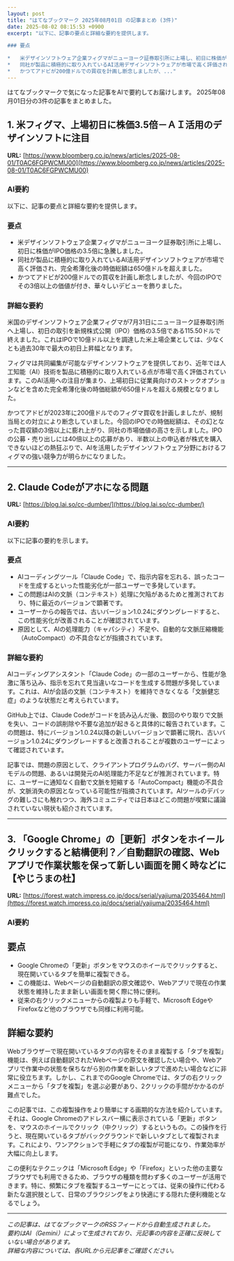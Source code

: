 ```yaml
---
layout: post
title: "はてなブックマーク 2025年08月01日 の記事まとめ (3件)"
date: 2025-08-02 08:15:53 +0900
excerpt: "以下に、記事の要点と詳細な要約を提供します。

### 要点

*   米デザインソフトウェア企業フィグマがニューヨーク証券取引所に上場し、初日に株価がIPO価格の3.5倍に急騰しました。
*   同社が製品に積極的に取り入れているAI活用デザインソフトウェアが市場で高く評価され、完全希薄化後の時価総額は650億ドルを超えました。
*   かつてアドビが200億ドルでの買収を計画し断念しましたが、..."
---
```


はてなブックマークで気になった記事をAIで要約してお届けします。
2025年08月01日分の3件の記事をまとめました。

## 1. 米フィグマ、上場初日に株価3.5倍－ＡＩ活用のデザインソフトに注目

**URL:** [https://www.bloomberg.co.jp/news/articles/2025-08-01/T0AC6FGPWCMU00](https://www.bloomberg.co.jp/news/articles/2025-08-01/T0AC6FGPWCMU00)

### AI要約

以下に、記事の要点と詳細な要約を提供します。

### 要点

*   米デザインソフトウェア企業フィグマがニューヨーク証券取引所に上場し、初日に株価がIPO価格の3.5倍に急騰しました。
*   同社が製品に積極的に取り入れているAI活用デザインソフトウェアが市場で高く評価され、完全希薄化後の時価総額は650億ドルを超えました。
*   かつてアドビが200億ドルでの買収を計画し断念しましたが、今回のIPOでその3倍以上の価値が付き、華々しいデビューを飾りました。

### 詳細な要約

米国のデザインソフトウェア企業フィグマが7月31日にニューヨーク証券取引所へ上場し、初日の取引を新規株式公開（IPO）価格の3.5倍である115.50ドルで終えました。これはIPOで10億ドル以上を調達した米上場企業としては、少なくとも過去30年で最大の初日上昇幅となります。

フィグマは共同編集が可能なデザインソフトウェアを提供しており、近年では人工知能（AI）技術を製品に積極的に取り入れている点が市場で高く評価されています。このAI活用への注目が集まり、上場初日に従業員向けのストックオプションなどを含めた完全希薄化後の時価総額が650億ドルを超える規模となりました。

かつてアドビが2023年に200億ドルでのフィグマ買収を計画しましたが、規制当局との対立により断念していました。今回のIPOでの時価総額は、その幻となった買収額の3倍以上に膨れ上がり、同社の市場価値の高さを示しました。IPOの公募・売り出しには40倍以上の応募があり、半数以上の申込者が株式を購入できないほどの熱狂ぶりで、AIを活用したデザインソフトウェア分野におけるフィグマの強い競争力が明らかになりました。

---

## 2. Claude Codeがアホになる問題

**URL:** [https://blog.lai.so/cc-dumber/](https://blog.lai.so/cc-dumber/)

### AI要約

以下に記事の要約を示します。

### 要点

*   AIコーディングツール「Claude Code」で、指示内容を忘れる、誤ったコードを生成するといった性能劣化が一部ユーザーで多発しています。
*   この問題はAIの文脈（コンテキスト）処理に欠陥があるためと推測されており、特に最近のバージョンで顕著です。
*   ユーザーからの報告では、古いバージョン1.0.24にダウングレードすると、この性能劣化が改善されることが確認されています。
*   原因として、AIの処理能力（キャパシティ）不足や、自動的な文脈圧縮機能（AutoCompact）の不具合などが指摘されています。

### 詳細な要約

AIコーディングアシスタント「Claude Code」の一部のユーザーから、性能が急激に落ち込み、指示を忘れて見当違いなコードを生成する問題が多発しています。これは、AIが会話の文脈（コンテキスト）を維持できなくなる「文脈健忘症」のような状態だと考えられています。

GitHub上では、Claude Codeがコードを読み込んだ後、数回のやり取りで文脈を失い、コードの誤削除や不要な追加が起きると具体的に報告されています。この問題は、特にバージョン1.0.24以降の新しいバージョンで顕著に現れ、古いバージョン1.0.24にダウングレードすると改善されることが複数のユーザーによって確認されています。

記事では、問題の原因として、クライアントプログラムのバグ、サーバー側のAIモデルの問題、あるいは開発元のAI処理能力不足などが推測されています。特に、ユーザーに通知なく自動で文脈を短縮する「AutoCompact」機能の不具合が、文脈消失の原因となっている可能性が指摘されています。AIツールのデバッグの難しさにも触れつつ、海外コミュニティでは日本ほどこの問題が喫緊に議論されていない現状も紹介されています。

---

## 3. 「Google Chrome」の［更新］ボタンをホイールクリックすると結構便利？／自動翻訳の確認、Webアプリで作業状態を保って新しい画面を開く時などに【やじうまの杜】

**URL:** [https://forest.watch.impress.co.jp/docs/serial/yajiuma/2035464.html](https://forest.watch.impress.co.jp/docs/serial/yajiuma/2035464.html)

### AI要約

## 要点

*   Google Chromeの「更新」ボタンをマウスのホイールでクリックすると、現在開いているタブを簡単に複製できる。
*   この機能は、Webページの自動翻訳の原文確認や、Webアプリで現在の作業状態を維持したまま新しい画面を開く際に特に便利。
*   従来の右クリックメニューからの複製よりも手軽で、Microsoft EdgeやFirefoxなど他のブラウザでも同様に利用可能。

## 詳細な要約

Webブラウザーで現在開いているタブの内容をそのまま複製する「タブを複製」機能は、例えば自動翻訳されたWebページの原文を確認したい場合や、Webアプリで作業中の状態を保ちながら別の作業を新しいタブで進めたい場合などに非常に役立ちます。しかし、これまでのGoogle Chromeでは、タブの右クリックメニューから「タブを複製」を選ぶ必要があり、2クリックの手間がかかるのが難点でした。

この記事では、この複製操作をより簡単にする画期的な方法を紹介しています。それは、Google Chromeのアドレスバー横に表示されている「更新」ボタンを、マウスのホイールでクリック（中クリック）するというもの。この操作を行うと、現在開いているタブがバックグラウンドで新しいタブとして複製されます。これにより、ワンアクションで手軽にタブの複製が可能になり、作業効率が大幅に向上します。

この便利なテクニックは「Microsoft Edge」や「Firefox」といった他の主要なブラウザでも利用できるため、ブラウザの種類を問わず多くのユーザーが活用できます。特に、頻繁にタブを複製するユーザーにとっては、従来の操作に代わる新たな選択肢として、日常のブラウジングをより快適にする隠れた便利機能となるでしょう。

---

*この記事は、はてなブックマークのRSSフィードから自動生成されました。*  
*要約はAI（Gemini）によって生成されており、元記事の内容を正確に反映していない場合があります。*  
*詳細な内容については、各URLから元記事をご確認ください。*
